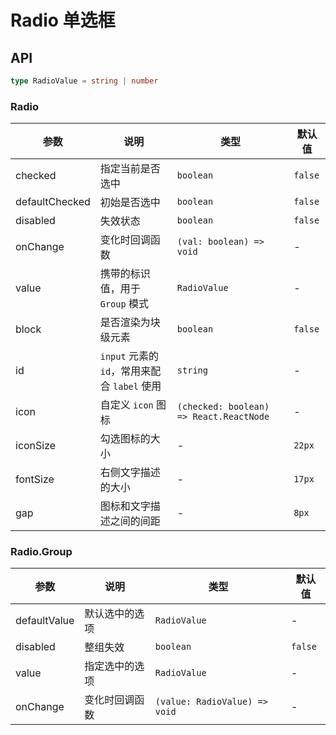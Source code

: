 # Radio 单选框

<code src="./demos/index.tsx"></code>

## API

```ts | pure
type RadioValue = string | number
```

### Radio

| 参数           | 说明                                         | 类型                                    | 默认值  |
| -------------- | -------------------------------------------- | --------------------------------------- | ------- |
| checked        | 指定当前是否选中                             | `boolean`                               | `false` |
| defaultChecked | 初始是否选中                                 | `boolean`                               | `false` |
| disabled       | 失效状态                                     | `boolean`                               | `false` |
| onChange       | 变化时回调函数                               | `(val: boolean) => void`                | -       |
| value          | 携带的标识值，用于 `Group` 模式              | `RadioValue`                            | -       |
| block          | 是否渲染为块级元素                           | `boolean`                               | `false` |
| id             | `input` 元素的 `id`，常用来配合 `label` 使用 | `string`                                | -       |
| icon           | 自定义 `icon` 图标                           | `(checked: boolean) => React.ReactNode` | -       |
| iconSize | 勾选图标的大小          | - | `22px` |
| fontSize | 右侧文字描述的大小       | - | `17px` |
| gap       | 图标和文字描述之间的间距 | - | `8px`  |

### Radio.Group

| 参数         | 说明           | 类型                          | 默认值  |
| ------------ | -------------- | ----------------------------- | ------- |
| defaultValue | 默认选中的选项 | `RadioValue`                  | -       |
| disabled     | 整组失效       | `boolean`                     | `false` |
| value        | 指定选中的选项 | `RadioValue`                  | -       |
| onChange     | 变化时回调函数 | `(value: RadioValue) => void` | -       |

